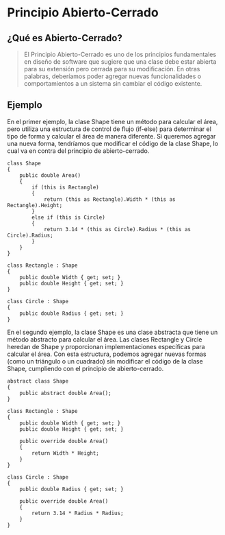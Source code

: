 # Principio Abierto-Cerrado
## ¿Qué es Abierto-Cerrado?
> El Principio Abierto-Cerrado es uno de los principios fundamentales en diseño de software que sugiere que una clase debe estar abierta para su extensión pero cerrada para su modificación. En otras palabras, deberíamos poder agregar nuevas funcionalidades o comportamientos a un sistema sin cambiar el código existente.

## Ejemplo
En el primer ejemplo, la clase Shape tiene un método para calcular el área, pero utiliza una estructura de control de flujo (if-else) para determinar el tipo de forma y calcular el área de manera diferente. Si queremos agregar una nueva forma, tendríamos que modificar el código de la clase Shape, lo cual va en contra del principio de abierto-cerrado.
~~~
class Shape
{
    public double Area()
    {
        if (this is Rectangle)
        {
            return (this as Rectangle).Width * (this as Rectangle).Height;
        }
        else if (this is Circle)
        {
            return 3.14 * (this as Circle).Radius * (this as Circle).Radius;
        }
    }
}

class Rectangle : Shape
{
    public double Width { get; set; }
    public double Height { get; set; }
}

class Circle : Shape
{
    public double Radius { get; set; }
}
~~~

En el segundo ejemplo, la clase Shape es una clase abstracta que tiene un método abstracto para calcular el área. Las clases Rectangle y Circle heredan de Shape y proporcionan implementaciones específicas para calcular el área. Con esta estructura, podemos agregar nuevas formas (como un triángulo o un cuadrado) sin modificar el código de la clase Shape, cumpliendo con el principio de abierto-cerrado.

~~~
abstract class Shape
{
    public abstract double Area();
}

class Rectangle : Shape
{
    public double Width { get; set; }
    public double Height { get; set; }

    public override double Area()
    {
        return Width * Height;
    }
}

class Circle : Shape
{
    public double Radius { get; set; }

    public override double Area()
    {
        return 3.14 * Radius * Radius;
    }
}
~~~

